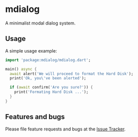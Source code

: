 # mdialog

A minimalist modal dialog system.

## Usage

A simple usage example:

```dart
import 'package:mdialog/mdialog.dart';

main() async {
  await alert('We will proceed to format the Hard Disk');
  print('Ok, you\'ve been alerted');

  if (await confirm('Are you sure?')) {
    print('Formating Hard Disk ...');
  }
}
```

## Features and bugs

Please file feature requests and bugs at the [Issue Tracker](https://github.com/gchumillas-dart/mdialog/issues).
